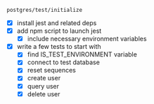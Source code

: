 `postgres/test/initialize`

-  [x] install jest and related deps
-  [x] add npm script to launch jest
   -  [x] include necessary environment variables
-  [x] write a few tests to start with
   -  [x] find IS_TEST_ENVIRONMENT variable
   -  [x] connect to test database
   -  [x] reset sequences
   -  [x] create user
   -  [x] query user
   -  [x] delete user
